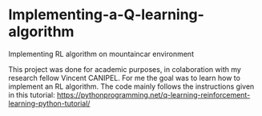 # Implementing-a-Q-learning-algorithm
Implementing RL algorithm on mountaincar environment

This project was done for academic purposes, in colaboration with my research fellow Vincent CANIPEL. For me the goal was to learn how to implement an RL algorithm.
The code mainly follows the instructions given in this tutorial: https://pythonprogramming.net/q-learning-reinforcement-learning-python-tutorial/

